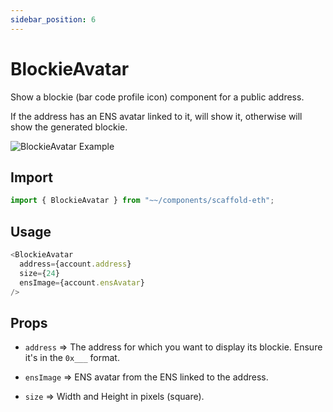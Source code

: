 ```yaml
---
sidebar_position: 6
---
```


# BlockieAvatar

Show a blockie (bar code profile icon) component for a public address.

If the address has an ENS avatar linked to it, will show it, otherwise will show the generated blockie.

![BlockieAvatar Example](/img/BlockieAvatar.png)

## Import

```ts
import { BlockieAvatar } from "~~/components/scaffold-eth";
```

## Usage

```ts
<BlockieAvatar
  address={account.address}
  size={24}
  ensImage={account.ensAvatar}
/>
```

## Props

- `address` => The address for which you want to display its blockie. Ensure it's in the `0x___` format.

- `ensImage` => ENS avatar from the ENS linked to the address.

- `size` => Width and Height in pixels (square).
